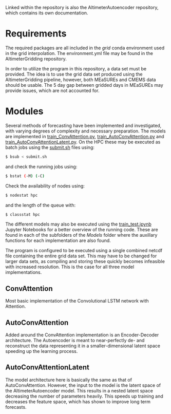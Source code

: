 Linked within the repository is also the AltimeterAutoencoder repository, which contains its own documentation.

# Requirements 

The required packages are all included in the *grid* conda environment used in the grid interpolation. The environment.yml file may be found in the AltimeterGridding repository.

In order to utilize the program in this repository, a data set must be provided. The idea is to use the grid data set produced using the AltimeterGridding pipeline, however, both MEaSUREs and CMEMS data should be usable. The 5 day gap between gridded days in MEaSUREs may provide issues, which are not accounted for.

# Modules

Several methods of forecasting have been implemented and investigated, with varying degrees of complexity and necessary preparation. The models are implemented in [train_ConvAttention.py](train_ConvAttention.py), [train_AutoConvAttention.py](train_AutoConvAttention.py) and [train_AutoConvAttentionLatent.py](train_AutoConvAttentionLatent.py). On the HPC these may be executed as batch jobs using the [submit.sh](submit.sh) files using:
```sh
$ bsub < submit.sh
```
and check the running jobs using:
```sh
$ bstat (-M) (-C)
```
Check the availability of nodes using:
```sh
$ nodestat hpc
```
and the length of the queue with:
```sh
$ classstat hpc
```

The different models may also be executed using the [train_test.ipynb](Models/AttentionConvLSTMAutoEncoder/train_test.ipynb) Jupyter Notebooks for a better overview of the running code. These are found in each of the subfolders of the *Models* folder where the auxillary functions for each implementation are also found.

The program is configured to be executed using a single combined netcdf file containing the entire grid data set. This may have to be changed for larger data sets, as compiling and storing these quickly becomes infeasible with increased resolution. This is the case for all three model implementations.

## ConvAttention

Most basic implementation of the Convolutional LSTM network with Attention. 

## AutoConvAttention

Added around the ConvAttention implementation is an Encoder-Decoder architecture. The Autoencoder is meant to near-perfectly de- and reconstruct the data representing it in a smaller-dimensional latent space speeding up the learning process.

## AutoConvAttentionLatent

The model architecture here is basically the same as that of AutoConvAttention. However, the input to the model is the latent space of the AltimeterAutoencoder model. This results in a nested latent space decreasing the number of parameters heavily. This speeds up training and decreases the feature space, which has shown to improve long term forecasts.


